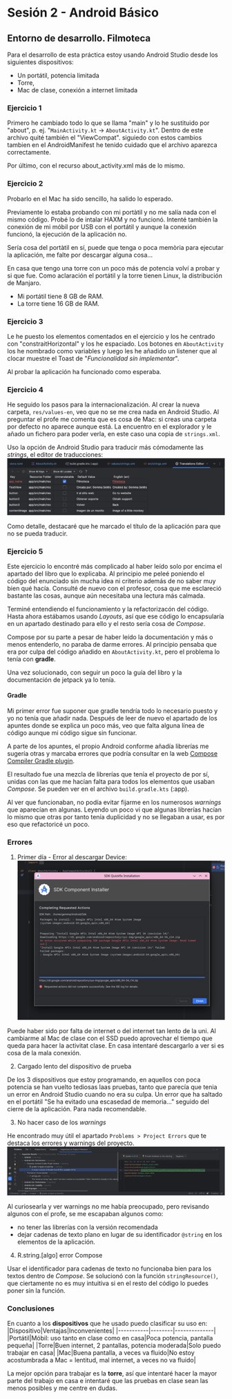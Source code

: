 # Sesión 2 - Android Básico
## Entorno de desarrollo. Filmoteca

Para el desarrollo de esta práctica estoy usando Android Studio desde los siguientes dispositivos:
* Un portátil, potencia limitada
* Torre,
* Mac de clase, conexión a internet limitada
### Ejercicio 1
Primero he cambiado todo lo que se llama "main" y lo he sustituido por "about", p. ej. "`MainActivity.kt` -> `AboutActivity.kt`". Dentro de este archivo quité también el "ViewCompat". 
siguiedo con estos cambios tambien en el AndroidManifest he tenido cuidado que el archivo aparezca correctamente.

Por último, con el recurso about_activity.xml más de lo mismo.

### Ejercicio 2
Probarlo en el Mac ha sido sencillo, ha salido lo esperado.

Previamente lo estaba probando con mi portàtil y no me salía nada con el mismo código. Probé lo de intalar HAXM y no funcionó. Intenté también la conexión de mi móbil por USB con el portátil y aunque la conexión funcionó, la ejecución de la aplicación no.

Sería cosa del portàtil en sí, puede que tenga o poca memòria para ejecutar la aplicación, me falte por descargar alguna cosa...

En casa que tengo una torre con un poco más de potencia volví a probar y si que fue. Como aclaración el portátil y la torre tienen Linux, la distribución de Manjaro.
* Mi portátil tiene 8 GB de RAM.
* La torre tiene 16 GB de RAM.

### Ejercicio 3
Le he puesto los elementos comentados en el ejercicio y los he centrado con "constraitHorizontal" y los he espaciado. Los botones en `AboutActivity` los he nombrado como variables y luego les he añadido un listener que al clocar muestre el Toast de "_Funcionalidad sin implementar_".

Al probar la aplicación ha funcionado como esperaba.

### Ejercicio 4
He seguido los pasos para la internacionalización. Al crear la nueva carpeta, `res/values-en`, veo que no se me crea nada en Android Studio. Al preguntar el profe me comenta que es cosa de Mac: si creas una carpeta por defecto no aparece aunque está.
La encuentro en el explorador y le añado un fichero para poder verla, en este caso una copia de `strings.xml`.

Uso la opción de Android Studio para traducir más cómodamente las _strings_, el editor de traducciones:
![Editor de Traducciones](img-readme/Translations-Editor.png)

Como detalle, destacaré que he marcado el título de la aplicación para que no se pueda traducir.

### Ejercicio 5
Este ejercicio lo encontré más complicado al haber leído solo por encima el apartado del libro que lo explicaba. Al principio me peleé poniendo el código del enunciado sin mucha idea ni criterio además de no saber muy bien qué hacía. Consulté de nuevo con el profesor, cosa que me esclareció bastante las cosas, aunque aún necesitaba una lectura más calmada.

Terminé entendiendo el funcionamiento y la refactorizacón del código. Hasta ahora estábamos usando _Layouts_, así que ese código lo encapsularía en un apartado destinado para ello y el resto sería cosa de _Compose_.

Compose por su parte a pesar de haber leído la documentación y más o menos entenderlo, no paraba de darme errores. Al principio pensaba que era por culpa del código añadido en `AboutActivity.kt`, pero el problema lo tenía con **gradle**.

Una vez solucionado, con seguir un poco la guía del libro y la documentación de jetpack ya lo tenía.

#### Gradle
Mi primer error fue suponer que gradle tendría todo lo necesario puesto y yo no tenía que añadir nada. Después de leer de nuevo el apartado de los apuntes donde se explica un poco más, veo que falta alguna línea de código aunque mi código sigue sin funcionar.

A parte de los apuntes, el propio Android conforme añadía librerías me sugería otras y marcaba errores que podría consultar en la web [Compose Compiler Gradle plugin](https://developer.android.com/develop/ui/compose/compiler).

El resultado fue una mezcla de librerías que tenía el proyecto de por sí, unidas con las que me hacían falta para todos los elementos que usaban _Compose_. Se pueden ver en el archivo `build.gradle.kts` (:app).

Al ver que funcionaban, no podía evitar fijarme en los numerosos _warnings_ que aparecían en algunas. Leyendo un poco vi que algunas librerías hacían lo mismo que otras por tanto tenía duplicidad y no se llegaban  a usar, es por eso que refactoricé un poco.

### Errores
1. Primer día - Error al descargar Device: 
![error](img-readme/error.png)

Puede haber sido por falta de internet o del internet tan lento de la uni. Al cambiarme al Mac de clase con el SSD puedo aprovechar el tiempo que queda para hacer la activitat clase. En casa intentaré descargarlo a ver si es cosa de la mala conexión.

2. Cargado lento del dispositivo de prueba

De los 3 dispositivos que estoy programando, en aquellos con poca potencia se han vuelto tediosas laas pruebas, tanto que parecía que tenia un error en Android Studio cuando no era su culpa.
Un error que ha saltado en el portátil "Se ha evitado una escasedad de memoria..." seguido del cierre de la aplicación. Para nada recomendable.

3. No hacer caso de los _warnings_

He encontrado muy útil el apartado `Problems > Project Errors` que te destaca los errores y warnings del proyecto.
![Problems](img-readme/Problems.jpg)

Al curiosearla y ver warnings no me había preocupado, pero revisando algunos con el profe, se me escapaban algunos como:
- no tener las librerías con la versión recomendada
- dejar cadenas de texto plano en lugar de su identificador `@string` en los elementos de la aplicación.

4. R.string.[algo] error Compose

Usar el identificador para cadenas de texto no funcionaba bien para los textos dentro de _Compose_. Se solucionó con la función `stringResource()`, que ciertamente no es muy intuitiva si en el resto del código lo puedes poner sin la función.

### Conclusiones
En cuanto a los **dispositivos** que he usado puedo clasificar su uso en:
|Dispositivo|Ventajas|Inconvenientes|
|-----------|--------|--------------|
|Portátil|Móbil: uso tanto en clase como en casa|Poca potencia, pantalla pequeña|
|Torre|Buen internet, 2 pantallas, potencia moderada|Solo puedo trabajar en casa|
|Mac|Buena pantalla, a veces va fluido|No estoy acostumbrada a Mac = lentitud, mal internet, a veces no va fluido|

La mejor opción para trabajar es la **torre**, así que intentaré hacer la mayor parte del trabajo en casa e intentaré que las pruebas en clase sean las menos posibles y me centre en dudas.